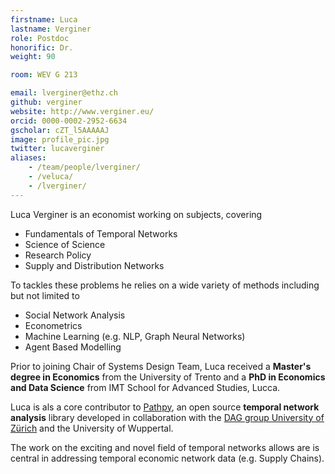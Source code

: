 ```yaml
---
firstname: Luca
lastname: Verginer
role: Postdoc
honorific: Dr.
weight: 90

room: WEV G 213

email: lverginer@ethz.ch
github: verginer
website: http://www.verginer.eu/
orcid: 0000-0002-2952-6634
gscholar: cZT_l5AAAAAJ
image: profile_pic.jpg
twitter: lucaverginer
aliases:
    - /team/people/lverginer/
    - /veluca/
    - /lverginer/
---
```


Luca Verginer is an economist working on subjects, covering

- Fundamentals of Temporal Networks
- Science of Science
- Research Policy
- Supply and Distribution Networks

To tackles these problems he relies on a wide variety of methods including but not limited to

- Social Network Analysis
- Econometrics
- Machine Learning (e.g. NLP, Graph Neural Networks)
- Agent Based Modelling

Prior to joining Chair of Systems Design Team, Luca received a
**Master's degree in Economics** from the University of Trento and a **PhD in Economics and Data Science** from IMT School for Advanced Studies, Lucca.

Luca is als a core contributor to [Pathpy], an open source **temporal network analysis** library developed in collaboration with the [DAG group University of Zürich][dag] and the University of Wuppertal.

The work on the exciting and novel field of temporal networks allows are is central in addressing temporal economic network data (e.g. Supply Chains).

[pathpy]: http://www.pathpy.net
[dag]: https://www.ifi.uzh.ch/en/dag/people/scholtes.html
